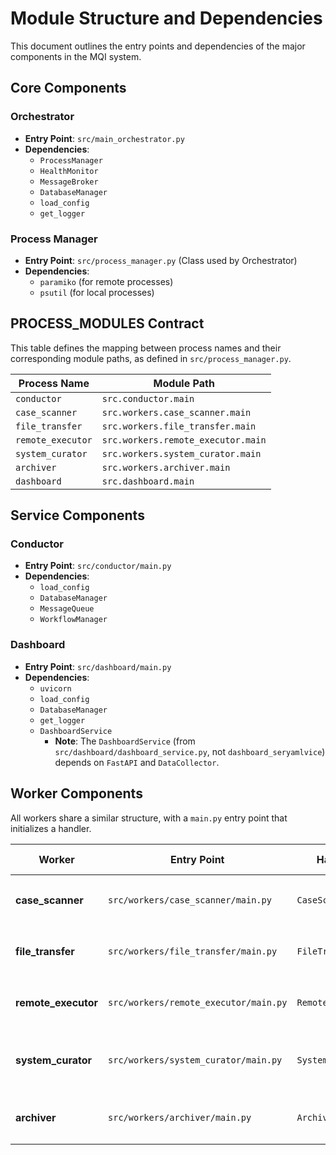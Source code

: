 # Module Structure and Dependencies

This document outlines the entry points and dependencies of the major components in the MQI system.

## Core Components

### Orchestrator
- **Entry Point**: `src/main_orchestrator.py`
- **Dependencies**:
  - `ProcessManager`
  - `HealthMonitor`
  - `MessageBroker`
  - `DatabaseManager`
  - `load_config`
  - `get_logger`

### Process Manager
- **Entry Point**: `src/process_manager.py` (Class used by Orchestrator)
- **Dependencies**:
  - `paramiko` (for remote processes)
  - `psutil` (for local processes)

## PROCESS_MODULES Contract

This table defines the mapping between process names and their corresponding module paths, as defined in `src/process_manager.py`.

| Process Name      | Module Path                         |
|-------------------|-------------------------------------|
| `conductor`       | `src.conductor.main`                |
| `case_scanner`    | `src.workers.case_scanner.main`     |
| `file_transfer`   | `src.workers.file_transfer.main`    |
| `remote_executor` | `src.workers.remote_executor.main`  |
| `system_curator`  | `src.workers.system_curator.main`   |
| `archiver`        | `src.workers.archiver.main`         |
| `dashboard`       | `src.dashboard.main`                |

## Service Components

### Conductor
- **Entry Point**: `src/conductor/main.py`
- **Dependencies**:
  - `load_config`
  - `DatabaseManager`
  - `MessageQueue`
  - `WorkflowManager`

### Dashboard
- **Entry Point**: `src/dashboard/main.py`
- **Dependencies**:
  - `uvicorn`
  - `load_config`
  - `DatabaseManager`
  - `get_logger`
  - `DashboardService`
    - **Note**: The `DashboardService` (from `src/dashboard/dashboard_service.py`, not `dashboard_seryamlvice`) depends on `FastAPI` and `DataCollector`.

## Worker Components

All workers share a similar structure, with a `main.py` entry point that initializes a handler.

| Worker            | Entry Point                               | Handler Class             | Key Dependencies                                      |
|-------------------|-------------------------------------------|---------------------------|-------------------------------------------------------|
| **case_scanner**  | `src/workers/case_scanner/main.py`        | `CaseScannerHandler`      | `load_config`, `MessageBroker`, `DatabaseManager`, `scanner_service` |
| **file_transfer** | `src/workers/file_transfer/main.py`       | `FileTransferHandler`     | `load_config`, `MessageBroker`, `DatabaseManager`, `sftp_service` |
| **remote_executor**| `src/workers/remote_executor/main.py`     | `RemoteExecutorHandler`   | `load_config`, `MessageBroker`, `DatabaseManager`, `ssh_service` |
| **system_curator**| `src/workers/system_curator/main.py`      | `SystemCuratorHandler`    | `load_config`, `MessageBroker`, `DatabaseManager`, `monitor_service`, `db_service` |
| **archiver**      | `src/workers/archiver/main.py`            | `ArchiverHandler`         | `load_config`, `MessageBroker`, `DatabaseManager`, `archiver_service` |
